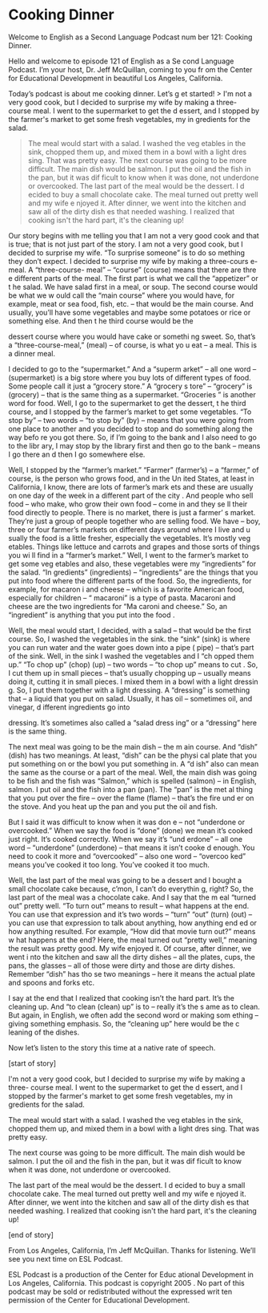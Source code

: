 # Cooking Dinner

Welcome to English as a Second Language Podcast num ber 121: Cooking Dinner.

Hello and welcome to episode 121 of English as a Se cond Language Podcast. I’m your host, Dr. Jeff McQuillan, coming to you fr om the Center for Educational Development in beautiful Los Angeles, California.

Today’s podcast is about me cooking dinner. Let’s g et started! > I'm not a very good cook, but I decided to surprise  my wife by making a three- course meal. I went to the supermarket to get the d essert, and I stopped by the farmer's market to get some fresh vegetables, my in gredients for the salad.
> The meal would start with a salad. I washed the veg etables in the sink, chopped them up, and mixed them in a bowl with a light dres sing. That was pretty easy.
> The next course was going to be more difficult. The  main dish would be salmon. I put the oil and the fish in the pan, but it was dif ficult to know when it was done, not underdone or overcooked.
> The last part of the meal would be the dessert. I d ecided to buy a small chocolate cake. The meal turned out pretty well and my wife e njoyed it. After dinner, we went into the kitchen and saw all of the dirty dish es that needed washing. I realized that cooking isn't the hard part, it's the  cleaning up!

Our story begins with me telling you that I am not a very good cook and that is true; that is not just part of the story. I am not a very good cook, but I decided to surprise my wife. “To surprise someone” is to do so mething they don’t expect. I decided to surprise my wife by making a three-cours e-meal. A “three-course- meal” – “course” (course) means that there are thre e different parts of the meal. The first part is what we call the “appetizer” or t he salad. We have salad first in a meal, or soup. The second course would be what we w ould call the “main course” where you would have, for example, meat or sea food, fish, etc. – that would be the main course. And usually, you’ll have some vegetables and maybe some potatoes or rice or something else. And then t he third course would be the

dessert course where you would have cake or somethi ng sweet. So, that’s a “three-course-meal,” (meal) – of course, is what yo u eat – a meal. This is a dinner meal.

I decided to go to the “supermarket.” And a “superm arket” – all one word – (supermarket) is a big store where you buy lots of different types of food. Some people call it just a “grocery store.” A “grocery s tore” – “grocery” is (grocery) – that is the same thing as a supermarket. “Groceries ” is another word for food. Well, I go to the supermarket to get the dessert, t he third course, and I stopped by the farmer’s market to get some vegetables. “To stop by” – two words – “to stop by” (by) – means that you were going from one place to another and you decided to stop and do something along the way befo re you got there. So, if I’m going to the bank and I also need to go to the libr ary, I may stop by the library first and then go to the bank – means I go there an d then I go somewhere else.

Well, I stopped by the “farmer’s market.” “Farmer” (farmer’s) – a “farmer,” of course, is the person who grows food, and in the Un ited States, at least in California, I know, there are lots of farmer’s mark ets and these are usually on one day of the week in a different part of the city . And people who sell food – who make, who grow their own food – come in and they se ll their food directly to people. There is no market, there is just a farmer’ s market. They’re just a group of people together who are selling food. We have – boy, three or four farmer’s markets on different days around where I live and u sually the food is a little fresher, especially the vegetables. It’s mostly veg etables. Things like lettuce and carrots and grapes and those sorts of things you wi ll find in a “farmer’s market.” Well, I went to the farmer’s market to get some veg etables and also, these vegetables were my “ingredients” for the salad. “In gredients” (ingredients) – “ingredients” are the things that you put into food  where the different parts of the food. So, the ingredients, for example, for macaron i and cheese – which is a favorite American food, especially for children – “ macaroni” is a type of pasta. Macaroni and cheese are the two ingredients for “Ma caroni and cheese.” So, an “ingredient” is anything that you put into the food .

Well, the meal would start, I decided, with a salad  – that would be the first course. So, I washed the vegetables in the sink. the “sink” (sink) is where you can run water and the water goes down into a pipe ( pipe) – that’s part of the sink. Well, in the sink I washed the vegetables and I “ch opped them up.” “To chop up” (chop) (up) – two words – “to chop up” means to cut . So, I cut them up in small pieces – that’s usually chopping up – usually means  doing it, cutting it in small pieces. I mixed them in a bowl with a light dressin g. So, I put them together with a light dressing. A “dressing” is something that – a liquid that you put on salad. Usually, it has oil – sometimes oil, and vinegar, d ifferent ingredients go into

dressing. It’s sometimes also called a “salad dress ing” or a “dressing” here is the same thing.

The next meal was going to be the main dish – the m ain course. And “dish” (dish) has two meanings. At least, “dish” can be the physi cal plate that you put something on or the bowl you put something in. A “d ish” also can mean the same as the course or a part of the meal. Well, the main  dish was going to be fish and the fish was “Salmon,” which is spelled (salmon) – in English, salmon. I put oil and the fish into a pan (pan). The “pan” is the met al thing that you put over the fire – over the flame (flame) – that’s the fire und er on the stove. And you heat up the pan and you put the oil and fish.

But I said it was difficult to know when it was don e – not “underdone or overcooked.” When we say the food is “done” (done) we mean it’s cooked just right. It’s cooked correctly. When we say it’s “und erdone” – all one word – “underdone” (underdone) – that means it isn’t cooke d enough. You need to cook it more and “overcooked” – also one word – “overcoo ked” means you’ve cooked it too long. You’ve cooked it too much.

 Well, the last part of the meal was going to be a dessert and I bought a small chocolate cake because, c’mon, I can’t do everythin g, right? So, the last part of the meal was a chocolate cake. And I say that the m eal “turned out” pretty well. “To turn out” means to result – what happens at the  end. You can use that expression and it’s two words – “turn” “out” (turn)  (out) – you can use that expression to talk about anything, how anything end ed or how anything resulted. For example, “How did that movie turn out?” means w hat happens at the end? Here, the meal turned out “pretty well,” meaning the result was pretty good. My wife enjoyed it. Of course, after dinner, we went i nto the kitchen and saw all the dirty dishes – all the plates, cups, the pans, the glasses – all of those were dirty and those are dirty dishes. Remember “dish” has tho se two meanings – here it means the actual plate and spoons and forks etc.

I say at the end that I realized that cooking isn’t  the hard part. It’s the cleaning up. And “to clean (clean) up” is to – really it’s the s ame as to clean. But again, in English, we often add the second word or making som ething – giving something emphasis. So, the “cleaning up” here would be the c leaning of the dishes.

Now let’s listen to the story this time at a native  rate of speech.

[start of story]

I'm not a very good cook, but I decided to surprise  my wife by making a three- course meal. I went to the supermarket to get the d essert, and I stopped by the farmer's market to get some fresh vegetables, my in gredients for the salad.

The meal would start with a salad. I washed the veg etables in the sink, chopped them up, and mixed them in a bowl with a light dres sing. That was pretty easy.

The next course was going to be more difficult. The  main dish would be salmon. I put the oil and the fish in the pan, but it was dif ficult to know when it was done, not underdone or overcooked.

The last part of the meal would be the dessert. I d ecided to buy a small chocolate cake. The meal turned out pretty well and my wife e njoyed it. After dinner, we went into the kitchen and saw all of the dirty dish es that needed washing. I realized that cooking isn't the hard part, it's the  cleaning up!

[end of story]

From Los Angeles, California, I’m Jeff McQuillan. Thanks for listening. We’ll see you next time on ESL Podcast.

ESL  Podcast is a production of the Center for Educ ational Development in Los Angeles, California. This podcast is copyright 2005 . No part of this podcast may be sold or redistributed without the expressed writ ten permission of the Center for Educational Development.

